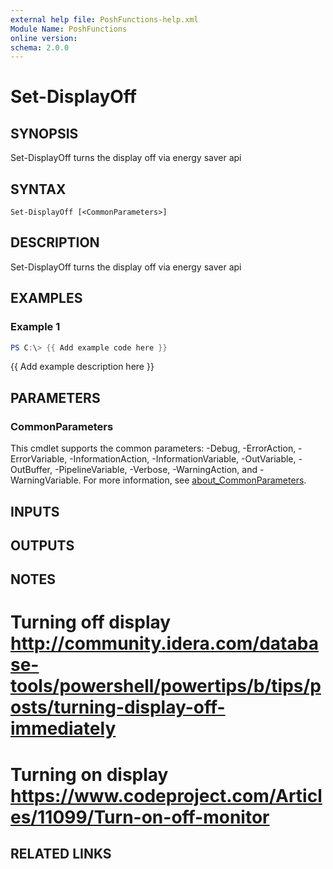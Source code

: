```yaml
---
external help file: PoshFunctions-help.xml
Module Name: PoshFunctions
online version:
schema: 2.0.0
---
```


# Set-DisplayOff

## SYNOPSIS
Set-DisplayOff turns the display off via energy saver api

## SYNTAX

```
Set-DisplayOff [<CommonParameters>]
```

## DESCRIPTION
Set-DisplayOff turns the display off via energy saver api

## EXAMPLES

### Example 1
```powershell
PS C:\> {{ Add example code here }}
```

{{ Add example description here }}

## PARAMETERS

### CommonParameters
This cmdlet supports the common parameters: -Debug, -ErrorAction, -ErrorVariable, -InformationAction, -InformationVariable, -OutVariable, -OutBuffer, -PipelineVariable, -Verbose, -WarningAction, and -WarningVariable. For more information, see [about_CommonParameters](http://go.microsoft.com/fwlink/?LinkID=113216).

## INPUTS

## OUTPUTS

## NOTES
# Turning off display http://community.idera.com/database-tools/powershell/powertips/b/tips/posts/turning-display-off-immediately
# Turning on display  https://www.codeproject.com/Articles/11099/Turn-on-off-monitor

## RELATED LINKS
